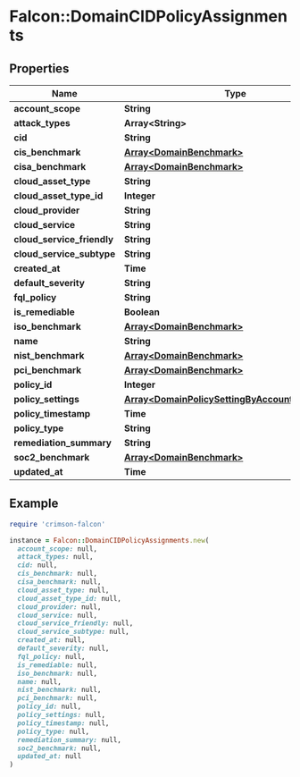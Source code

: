 # Falcon::DomainCIDPolicyAssignments

## Properties

| Name | Type | Description | Notes |
| ---- | ---- | ----------- | ----- |
| **account_scope** | **String** |  | [optional] |
| **attack_types** | **Array&lt;String&gt;** |  | [optional] |
| **cid** | **String** |  | [optional] |
| **cis_benchmark** | [**Array&lt;DomainBenchmark&gt;**](DomainBenchmark.md) |  | [optional] |
| **cisa_benchmark** | [**Array&lt;DomainBenchmark&gt;**](DomainBenchmark.md) |  | [optional] |
| **cloud_asset_type** | **String** |  | [optional] |
| **cloud_asset_type_id** | **Integer** |  | [optional] |
| **cloud_provider** | **String** |  | [optional] |
| **cloud_service** | **String** |  | [optional] |
| **cloud_service_friendly** | **String** |  | [optional] |
| **cloud_service_subtype** | **String** |  | [optional] |
| **created_at** | **Time** |  | [optional] |
| **default_severity** | **String** |  | [optional] |
| **fql_policy** | **String** |  | [optional] |
| **is_remediable** | **Boolean** |  |  |
| **iso_benchmark** | [**Array&lt;DomainBenchmark&gt;**](DomainBenchmark.md) |  | [optional] |
| **name** | **String** |  | [optional] |
| **nist_benchmark** | [**Array&lt;DomainBenchmark&gt;**](DomainBenchmark.md) |  | [optional] |
| **pci_benchmark** | [**Array&lt;DomainBenchmark&gt;**](DomainBenchmark.md) |  | [optional] |
| **policy_id** | **Integer** |  | [optional] |
| **policy_settings** | [**Array&lt;DomainPolicySettingByAccountAndRegion&gt;**](DomainPolicySettingByAccountAndRegion.md) |  | [optional] |
| **policy_timestamp** | **Time** |  | [optional] |
| **policy_type** | **String** |  | [optional] |
| **remediation_summary** | **String** |  | [optional] |
| **soc2_benchmark** | [**Array&lt;DomainBenchmark&gt;**](DomainBenchmark.md) |  | [optional] |
| **updated_at** | **Time** |  | [optional] |

## Example

```ruby
require 'crimson-falcon'

instance = Falcon::DomainCIDPolicyAssignments.new(
  account_scope: null,
  attack_types: null,
  cid: null,
  cis_benchmark: null,
  cisa_benchmark: null,
  cloud_asset_type: null,
  cloud_asset_type_id: null,
  cloud_provider: null,
  cloud_service: null,
  cloud_service_friendly: null,
  cloud_service_subtype: null,
  created_at: null,
  default_severity: null,
  fql_policy: null,
  is_remediable: null,
  iso_benchmark: null,
  name: null,
  nist_benchmark: null,
  pci_benchmark: null,
  policy_id: null,
  policy_settings: null,
  policy_timestamp: null,
  policy_type: null,
  remediation_summary: null,
  soc2_benchmark: null,
  updated_at: null
)
```

